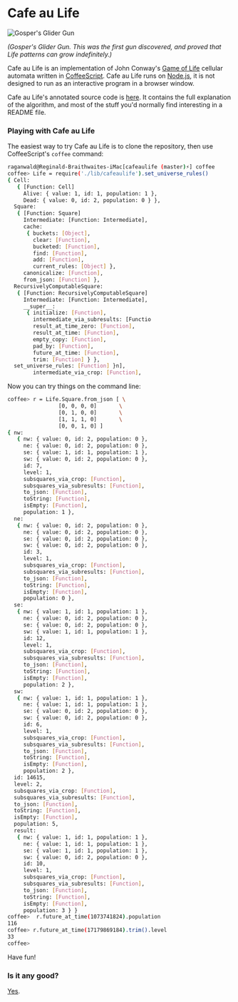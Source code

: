 # Cafe au Life

![Gosper's Glider Gun](http://raganwald.github.com/cafeaulife/docs/gospers_glider_gun.gif)

*(Gosper's Glider Gun. This was the first gun discovered, and proved that Life patterns can grow indefinitely.)*

Cafe au Life is an implementation of John Conway's [Game of Life][life] cellular automata written in [CoffeeScript][cs]. Cafe au Life runs on [Node.js][node], it is not designed to run as an interactive program in a browser window.

[life]: http://en.wikipedia.org/wiki/Conway's_Game_of_Life
[cs]: http://jashkenas.github.com/coffee-script/
[node]: http://nodejs.org

Cafe au Life's annotated source code is [here](http://raganwald.github.com/cafeaulife/docs/cafeaulife.html). It contains the full explanation of the algorithm, and most of the stuff you'd normally find interesting in a README file.

### Playing with Cafe au Life

The easiest way to try Cafe au Life is to clone the repository, then use CoffeeScript's `coffee` command:

```bash
raganwald@Reginald-Braithwaites-iMac[cafeaulife (master)⚡] coffee
coffee> Life = require('./lib/cafeaulife').set_universe_rules()
{ Cell: 
   { [Function: Cell]
     Alive: { value: 1, id: 1, population: 1 },
     Dead: { value: 0, id: 2, population: 0 } },
  Square: 
   { [Function: Square]
     Intermediate: [Function: Intermediate],
     cache: 
      { buckets: [Object],
        clear: [Function],
        bucketed: [Function],
        find: [Function],
        add: [Function],
        current_rules: [Object] },
     canonicalize: [Function],
     from_json: [Function] },
  RecursivelyComputableSquare: 
   { [Function: RecursivelyComputableSquare]
     Intermediate: [Function: Intermediate],
     __super__: 
      { initialize: [Function],
        intermediate_via_subresults: [Functio
        result_at_time_zero: [Function],
        result_at_time: [Function],
        empty_copy: [Function],
        pad_by: [Function],
        future_at_time: [Function],
        trim: [Function] } },
  set_universe_rules: [Function] }n],
        intermediate_via_crop: [Function],
```
Now you can try things on the command line:

```bash
coffee> r = Life.Square.from_json [ \
                [0, 0, 0, 0]       \
                [0, 1, 0, 0]       \
                [1, 1, 1, 0]       \
                [0, 0, 1, 0] ]
{ nw: 
   { nw: { value: 0, id: 2, population: 0 },
     ne: { value: 0, id: 2, population: 0 },
     se: { value: 1, id: 1, population: 1 },
     sw: { value: 0, id: 2, population: 0 },
     id: 7,
     level: 1,
     subsquares_via_crop: [Function],
     subsquares_via_subresults: [Function],
     to_json: [Function],
     toString: [Function],
     isEmpty: [Function],
     population: 1 },
  ne: 
   { nw: { value: 0, id: 2, population: 0 },
     ne: { value: 0, id: 2, population: 0 },
     se: { value: 0, id: 2, population: 0 },
     sw: { value: 0, id: 2, population: 0 },
     id: 3,
     level: 1,
     subsquares_via_crop: [Function],
     subsquares_via_subresults: [Function],
     to_json: [Function],
     toString: [Function],
     isEmpty: [Function],
     population: 0 },
  se: 
   { nw: { value: 1, id: 1, population: 1 },
     ne: { value: 0, id: 2, population: 0 },
     se: { value: 0, id: 2, population: 0 },
     sw: { value: 1, id: 1, population: 1 },
     id: 12,
     level: 1,
     subsquares_via_crop: [Function],
     subsquares_via_subresults: [Function],
     to_json: [Function],
     toString: [Function],
     isEmpty: [Function],
     population: 2 },
  sw: 
   { nw: { value: 1, id: 1, population: 1 },
     ne: { value: 1, id: 1, population: 1 },
     se: { value: 0, id: 2, population: 0 },
     sw: { value: 0, id: 2, population: 0 },
     id: 6,
     level: 1,
     subsquares_via_crop: [Function],
     subsquares_via_subresults: [Function],
     to_json: [Function],
     toString: [Function],
     isEmpty: [Function],
     population: 2 },
  id: 14615,
  level: 2,
  subsquares_via_crop: [Function],
  subsquares_via_subresults: [Function],
  to_json: [Function],
  toString: [Function],
  isEmpty: [Function],
  population: 5,
  result: 
   { nw: { value: 1, id: 1, population: 1 },
     ne: { value: 1, id: 1, population: 1 },
     se: { value: 1, id: 1, population: 1 },
     sw: { value: 0, id: 2, population: 0 },
     id: 10,
     level: 1,
     subsquares_via_crop: [Function],
     subsquares_via_subresults: [Function],
     to_json: [Function],
     toString: [Function],
     isEmpty: [Function],
     population: 3 } }
coffee>  r.future_at_time(1073741824).population
116
coffee> r.future_at_time(17179869184).trim().level
33
coffee> 
```

Have fun!

### Is it any good?

[Yes](http://news.ycombinator.com/item?id=3067434).